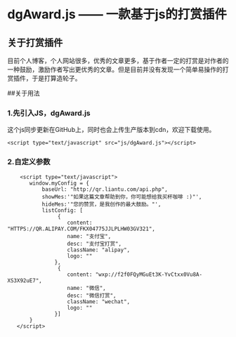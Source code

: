 # dgAward.js —— 一款基于js的打赏插件

## 关于打赏插件

目前个人博客，个人网站很多，优秀的文章更多，基于作者一定的打赏是对作者的一种鼓励，激励作者写出更优秀的文章。但是目前并没有发现一个简单易操作的打赏插件，于是打算造轮子。

##关于用法

### 1.先引入JS，dgAward.js
这个js同步更新在GitHub上，同时也会上传生产版本到cdn，欢迎下载使用。
```
<script type="text/javascript" src="js/dgAward.js"></script>
```

### 2.自定义参数

```
    <script type="text/javascript">
       window.myConfig = {
           baseUrl: "http://qr.liantu.com/api.php",
           showMes:'"如果这篇文章帮助到你，你可能想给我买杯咖啡 :)"',
           hideMes:'"您的赞赏，是我创作的最大鼓励。"',
           listConfig: [
                {
                   content: "HTTPS://QR.ALIPAY.COM/FKX04775JJLPLHW03GV321",
                   name: "支付宝",
                   desc: "支付宝打赏",
                   className: "alipay",
                   logo: ""
               },
                {
                   content: "wxp://f2f0FQyMGuEt3K-YvCtxx0Vu8A-XS3X92uE7",
                   name: "微信",
                   desc: "微信打赏",
                   className: "wechat",
                   logo: ""
               }]
       }
   </script>
```


